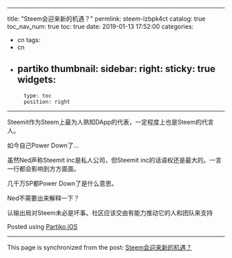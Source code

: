 
---
title: "Steem会迎来新的机遇？"
permlink: steem-lzbpk4ct
catalog: true
toc_nav_num: true
toc: true
date: 2019-01-13 17:52:00
categories:
- cn
tags:
- cn
- partiko
thumbnail: 
sidebar:
    right:
        sticky: true
widgets:
    -
        type: toc
        position: right
---


Steemit作为Steem上最为人熟知DApp的代表，一定程度上也是Steem的代言人。

如今自己Power Down了…

虽然Ned声称Steemit inc是私人公司，但Steemit inc的话语权还是最大的。一言一行都会影响到方方面面。

几千万SP都Power Down了是什么意思。

Ned不需要出来解释一下？

认输出局对Steem未必是坏事。社区应该交由有能力推动它的人和团队来支持

Posted using [Partiko iOS](https://steemit.com/@partiko-ios)

- - -

This page is synchronized from the post: [Steem会迎来新的机遇？](https://steemit.com/@jianan/steem-lzbpk4ct)

